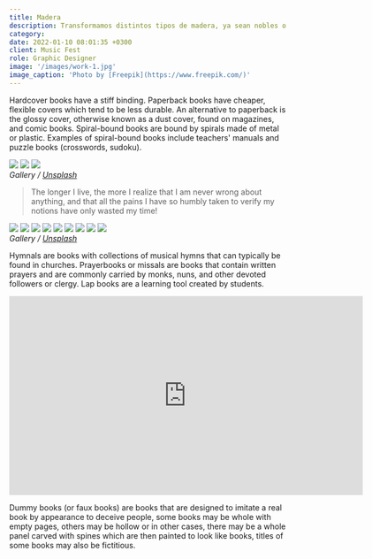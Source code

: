 ```yaml
---
title: Madera
description: Transformamos distintos tipos de madera, ya sean nobles o recicaldas, utilizando una amplia variedad de técnicas que toman en cuenta el valor de nuestros recursos naturales. Cuidamos los detalles y acabados en cada uno de nuestros proyectos.
category: 
date: 2022-01-10 08:01:35 +0300
client: Music Fest
role: Graphic Designer
image: '/images/work-1.jpg'
image_caption: 'Photo by [Freepik](https://www.freepik.com/)'
---
```


Hardcover books have a stiff binding. Paperback books have cheaper, flexible covers which tend to be less durable. An alternative to paperback is the glossy cover, otherwise known as a dust cover, found on magazines, and comic books. Spiral-bound books are bound by spirals made of metal or plastic. Examples of spiral-bound books include teachers' manuals and puzzle books (crosswords, sudoku).

<div class="gallery-box">
  <div class="gallery">
    <img src="/images/post-1.jpg" loading="lazy">
    <img src="/images/post-2.jpg" loading="lazy">
    <img src="/images/post-3.jpg" loading="lazy">
  </div>
  <em>Gallery / <a href="https://unsplash.com/" target="_blank">Unsplash</a></em>
</div>



> The longer I live, the more I realize that I am never wrong about anything, and that all the pains I have so humbly taken to verify my notions have only wasted my time!

<div class="gallery-box">
  <div class="gallery">
    <img src="/images/post-1.jpg" loading="lazy">
    <img src="/images/post-2.jpg" loading="lazy">
    <img src="/images/post-3.jpg" loading="lazy">
    <img src="/images/post-4.jpg" loading="lazy">
    <img src="/images/post-8.jpg" loading="lazy">
    <img src="/images/post-5.jpg" loading="lazy">
    <img src="/images/post-1.jpg" loading="lazy">
    <img src="/images/post-2.jpg" loading="lazy">
    <img src="/images/post-3.jpg" loading="lazy">
  </div>
  <em>Gallery / <a href="https://unsplash.com/" target="_blank">Unsplash</a></em>
</div>

Hymnals are books with collections of musical hymns that can typically be found in churches. Prayerbooks or missals are books that contain written prayers and are commonly carried by monks, nuns, and other devoted followers or clergy. Lap books are a learning tool created by students.

<p><iframe src="https://player.vimeo.com/video/148003889?h=d36b8b4cbb" loading="lazy" width="640" height="360" frameborder="0" allowfullscreen></iframe></p>

Dummy books (or faux books) are books that are designed to imitate a real book by appearance to deceive people, some books may be whole with empty pages, others may be hollow or in other cases, there may be a whole panel carved with spines which are then painted to look like books,  titles of some books may also be fictitious.

